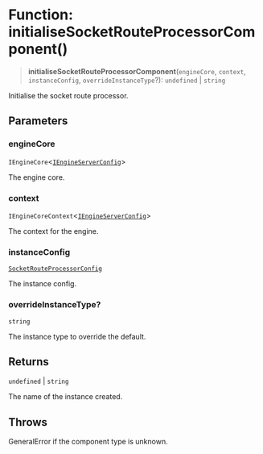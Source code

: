 # Function: initialiseSocketRouteProcessorComponent()

> **initialiseSocketRouteProcessorComponent**(`engineCore`, `context`, `instanceConfig`, `overrideInstanceType`?): `undefined` \| `string`

Initialise the socket route processor.

## Parameters

### engineCore

`IEngineCore`\<[`IEngineServerConfig`](../interfaces/IEngineServerConfig.md)\>

The engine core.

### context

`IEngineCoreContext`\<[`IEngineServerConfig`](../interfaces/IEngineServerConfig.md)\>

The context for the engine.

### instanceConfig

[`SocketRouteProcessorConfig`](../type-aliases/SocketRouteProcessorConfig.md)

The instance config.

### overrideInstanceType?

`string`

The instance type to override the default.

## Returns

`undefined` \| `string`

The name of the instance created.

## Throws

GeneralError if the component type is unknown.
